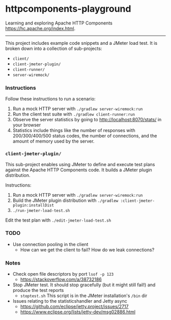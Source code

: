 # httpcomponents-playground

Learning and exploring Apache HTTP Components <https://hc.apache.org/index.html>.

---

This project includes example code snippets and a JMeter load test. It is broken down into a collection of sub-projects:
* `client/`
* `client-jmeter-plugin/`
* `client-runner/`
* `server-wiremock/`

### Instructions

Follow these instructions to run a scenario:

1. Run a mock HTTP server with `./gradlew server-wiremock:run`
1. Run the client test suite with `./gradlew client-runner:run`
1. Observe the server statistics by going to <http://localhost:8070/stats/> in your browser
  1. Statistics include things like the number of responses with 200/300/400/500 status codes, the number of connections,
    and the amount of memory used by the server.

### `client-jmeter-plugin/`

This sub-project enables using JMeter to define and execute test plans against the Apache HTTP Components code. It 
builds a JMeter plugin distribution.

Instructions:

1. Run a mock HTTP server with `./gradlew server-wiremock:run`
1. Build the JMeter plugin distribution with `./gradlew :client-jmeter-plugin:installDist`
1. `./run-jmeter-load-test.sh`

Edit the test plan with `./edit-jmeter-load-test.sh`

### TODO

* Use connection pooling in the client
  * How can we get the client to fail? How do we leak connections?
  
### Notes

* Check open file descriptors by port `lsof -p 123` 
  * <https://stackoverflow.com/a/38732186>
* Stop JMeter test. It should stop gracefully (but it might still fail!) and produce the test reports
  * `stoptest.sh` This script is in the JMeter installation's `/bin` dir
* Issues relating to the statisticshandler and Jetty async
  * <https://github.com/eclipse/jetty.project/issues/2717>
  * <https://www.eclipse.org/lists/jetty-dev/msg02886.html> 
